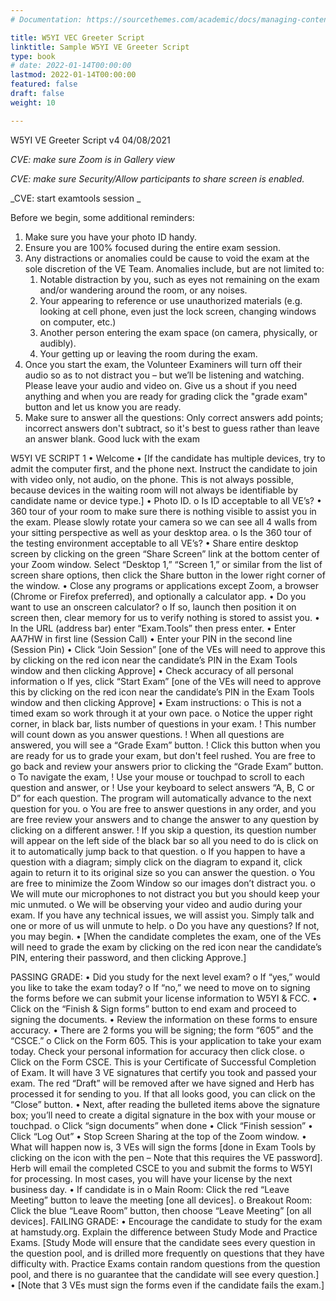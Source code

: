```yaml
---
# Documentation: https://sourcethemes.com/academic/docs/managing-content/

title: W5YI VEC Greeter Script
linktitle: Sample W5YI VE Greeter Script
type: book
# date: 2022-01-14T00:00:00
lastmod: 2022-01-14T00:00:00
featured: false
draft: false
weight: 10

---
```

W5YI VE Greeter Script
v4 04/08/2021


_CVE: make sure Zoom is in Gallery view_

_CVE: make sure Security/Allow participants to share screen is enabled._

_CVE: start examtools session _



Before we begin, some additional reminders:
1. Make sure you have your photo ID handy.
2. Ensure you are 100% focused during the entire exam session.
3. Any distractions or anomalies could be cause to void the exam at the sole discretion of the VE Team. Anomalies include, but are not limited to:
   1. Notable distraction by you, such as eyes not remaining on the exam and/or wandering around the room, or any noises.
   2. Your appearing to reference or use unauthorized materials (e.g. looking at cell phone, even just the lock screen, changing windows on computer, etc.)
   3. Another person entering the exam space (on camera, physically, or audibly).
   4. Your getting up or leaving the room during the exam.
4. Once you start the exam, the Volunteer Examiners will turn off their audio so as to not distract you – but we’ll be listening and watching. Please leave your audio and video on. Give us a shout if you need anything and when you are ready for grading click the "grade exam" button and let us know you are ready.
5. Make sure to answer all the questions: Only correct answers add points; incorrect answers don't subtract, so it's best to guess rather than leave an answer blank. Good luck with the exam


W5YI VE SCRIPT 1
• Welcome
• [If the candidate has multiple devices, try to admit the computer first, and the phone next. Instruct the candidate to join
with video only, not audio, on the phone. This is not always possible, because devices in the waiting room will not
always be identifiable by candidate name or device type.]
• Photo ID.
o Is ID acceptable to all VE’s?
• 360 tour of your room to make sure there is nothing visible to assist you in the exam. Please slowly rotate your camera
so we can see all 4 walls from your sitting perspective as well as your desktop area.
o Is the 360 tour of the testing environment acceptable to all VE’s?
• Share entire desktop screen by clicking on the green “Share Screen” link at the bottom center of your Zoom window.
Select “Desktop 1,” “Screen 1,” or similar from the list of screen share options, then click the Share button in the lower
right corner of the window.
• Close any programs or applications except Zoom, a browser (Chrome or Firefox preferred), and optionally a calculator
app.
• Do you want to use an onscreen calculator?
o If so, launch then position it on screen then, clear memory for us to verify nothing is stored to assist you.
• In the URL (address bar) enter “Exam.Tools” then press enter.
• Enter AA7HW in first line (Session Call)
• Enter your PIN in the second line (Session Pin)
• Click “Join Session” [one of the VEs will need to approve this by clicking on the red icon near the candidate’s PIN in the
Exam Tools window and then clicking Approve]
• Check accuracy of all personal information
o If yes, click “Start Exam” [one of the VEs will need to approve this by clicking on the red icon near the
candidate’s PIN in the Exam Tools window and then clicking Approve]
• Exam instructions:
o This is not a timed exam so work through it at your own pace.
o Notice the upper right corner, in black bar, lists number of questions in your exam.
! This number will count down as you answer questions.
! When all questions are answered, you will see a “Grade Exam” button.
! Click this button when you are ready for us to grade your exam, but don't feel rushed. You are free to go
back and review your answers prior to clicking the “Grade Exam” button.
o To navigate the exam,
! Use your mouse or touchpad to scroll to each question and answer, or
! Use your keyboard to select answers “A, B, C or D” for each question. The program will automatically
advance to the next question for you.
o You are free to answer questions in any order, and you are free review your answers and to change the answer to
any question by clicking on a different answer.
! If you skip a question, its question number will appear on the left side of the black bar so all you need to
do is click on it to automatically jump back to that question.
o If you happen to have a question with a diagram; simply click on the diagram to expand it, click again to return it to
its original size so you can answer the question.
o You are free to minimize the Zoom Window so our images don’t distract you.
o We will mute our microphones to not distract you but you should keep your mic unmuted.
o We will be observing your video and audio during your exam. If you have any technical issues, we will assist you.
Simply talk and one or more of us will unmute to help.
o Do you have any questions? If not, you may begin.
• [When the candidate completes the exam, one of the VEs will need to grade the exam by clicking on the red icon near
the candidate’s PIN, entering their password, and then clicking Approve.]

PASSING GRADE:
• Did you study for the next level exam?
o If “yes,” would you like to take the exam today?
o If “no,” we need to move on to signing the forms before we can submit your license information to W5YI & FCC.
• Click on the “Finish & Sign forms” button to end exam and proceed to signing the documents.
• Review the information on these forms to ensure accuracy.
• There are 2 forms you will be signing; the form “605” and the “CSCE.”
o Click on the Form 605. This is your application to take your exam today. Check your personal information for
accuracy then click close.
o Click on the Form CSCE. This is your Certificate of Successful Completion of Exam. It will have 3 VE signatures
that certify you took and passed your exam. The red “Draft” will be removed after we have signed and Herb has
processed it for sending to you. If that all looks good, you can click on the “Close” button.
• Next, after reading the bulleted items above the signature box; you’ll need to create a digital signature in the box with
your mouse or touchpad.
o Click “sign documents” when done
• Click “Finish session”
• Click “Log Out”
• Stop Screen Sharing at the top of the Zoom window.
• What will happen now is, 3 VEs will sign the forms [done in Exam Tools by clicking on the icon with the pen – Note that
this requires the VE password]. Herb will email the completed CSCE to you and submit the forms to W5YI for processing.
In most cases, you will have your license by the next business day.
• If candidate is in
o Main Room: Click the red “Leave Meeting” button to leave the meeting [one all devices].
o Breakout Room: Click the blue “Leave Room” button, then choose “Leave Meeting” [on all devices].
FAILING GRADE:
• Encourage the candidate to study for the exam at hamstudy.org. Explain the difference between Study Mode and
Practice Exams. [Study Mode will ensure that the candidate sees every question in the question pool, and is drilled more
frequently on questions that they have difficulty with. Practice Exams contain random questions from the question pool,
and there is no guarantee that the candidate will see every question.]
• [Note that 3 VEs must sign the forms even if the candidate fails the exam.]